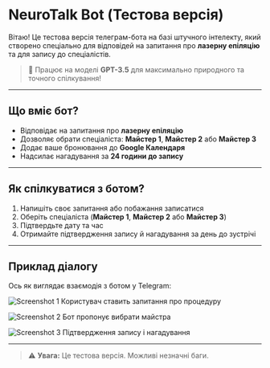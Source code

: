# NeuroTalk Bot (Тестова версія)

Вітаю! Це тестова версія телеграм-бота на базі штучного інтелекту, який створено спеціально для відповідей на запитання про **лазерну епіляцію** та для запису до спеціалістів.

> 🧠 Працює на моделі **GPT-3.5** для максимально природного та точного спілкування!

---

## Що вміє бот?

- Відповідає на запитання про **лазерну епіляцію**
- Дозволяє обрати спеціаліста: **Майстер 1**, **Майстер 2** або **Майстер 3**
- Додає ваше бронювання до **Google Календаря**
- Надсилає нагадування за **24 години до запису**

---

## Як спілкуватися з ботом?

1. Напишіть своє запитання або побажання записатися
2. Оберіть спеціаліста (**Майстер 1**, **Майстер 2** або **Майстер 3**)
3. Підтвердьте дату та час
4. Отримайте підтвердження запису й нагадування за день до зустрічі

---

## Приклад діалогу 

Ось як виглядає взаємодія з ботом у Telegram:

![Screenshot 1](screenshots/screenshot-1.png)
Користувач ставить запитання про процедуру

![Screenshot 2](screenshots/screenshot-2.png)
Бот пропонує вибрати майстра

![Screenshot 3](screenshots/screenshot-3.png)
Підтвердження запису і нагадування

---

> ⚠️ **Увага:** Це тестова версія. Можливі незначні баги. 

